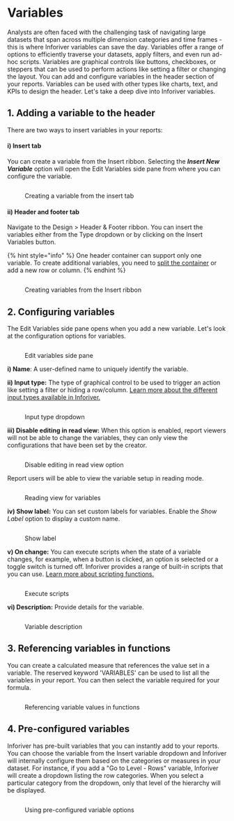 # Variables

Analysts are often faced with the challenging task of navigating large datasets that span across multiple dimension categories and time frames - this is where Inforiver variables can save the day. Variables offer a range of options to efficiently traverse your datasets, apply filters, and even run ad-hoc scripts. Variables are graphical controls like buttons, checkboxes, or steppers that can be used to perform actions like setting a filter or changing the layout. You can add and configure variables in the header section of your reports. Variables can be used with other types like charts, text, and KPIs to design the header. Let's take a deep dive into Inforiver variables.

## 1. Adding a variable to the header

There are two ways to insert variables in your reports:

#### i) Insert tab

You can create a variable from the Insert ribbon. Selecting the _**Insert New Variable**_ option will open the Edit Variables side pane from where you can configure the variable.

<figure><img src="../../../../.gitbook/assets/image (420).png" alt=""><figcaption><p>Creating a variable from the insert tab</p></figcaption></figure>

#### ii) Header and footer tab

Navigate to the Design > Header & Footer ribbon. You can insert the variables either from the Type dropdown or by clicking on the Insert Variables button.

{% hint style="info" %}
One header container can support only one variable. To create additional variables, you need to [split the container](../../header-and-footer.md#id-2.-basic-interactions) or add a new row or column.
{% endhint %}

<figure><img src="../../../../.gitbook/assets/image (421).png" alt=""><figcaption><p>Creating variables from the Insert ribbon</p></figcaption></figure>

## 2. Configuring variables

The Edit Variables side pane opens when you add a new variable. Let's look at the configuration options for variables.

<figure><img src="../../../../.gitbook/assets/image (422).png" alt=""><figcaption><p>Edit variables side pane</p></figcaption></figure>

**i) Name**: A user-defined name to uniquely identify the variable.&#x20;

**ii) Input type:** The type of graphical control to be used to trigger an action like setting a filter or hiding a row/column. [Learn more about the different input types available in Inforiver.](variable-input-types/)

<figure><img src="../../../../.gitbook/assets/image (423).png" alt=""><figcaption><p>Input type dropdown</p></figcaption></figure>

**iii) Disable editing in read view:** When this option is enabled, report viewers will not be able to change the variables, they can only view the configurations that have been set by the creator.

<figure><img src="../../../../.gitbook/assets/image (472).png" alt=""><figcaption><p>Disable editing in read view option</p></figcaption></figure>

Report users will be able to view the variable setup in reading mode.

<figure><img src="../../../../.gitbook/assets/image (473).png" alt=""><figcaption><p>Reading view for variables</p></figcaption></figure>

**iv) Show label:** You can set custom labels for variables. Enable the _Show Label_ option to display a custom name.

<figure><img src="../../../../.gitbook/assets/image (474).png" alt=""><figcaption><p>Show label</p></figcaption></figure>

**v) On change:** You can execute scripts when the state of a variable changes, for example, when a button is clicked, an option is selected or a toggle switch is turned off. Inforiver provides a range of built-in scripts that you can use. [Learn more about scripting functions.](../../../../formula-syntax/scripting-functions/)

<figure><img src="../../../../.gitbook/assets/image (475).png" alt=""><figcaption><p>Execute scripts</p></figcaption></figure>

**vi) Description:**  Provide details for the variable.

<figure><img src="../../../../.gitbook/assets/image (476).png" alt=""><figcaption><p>Variable description</p></figcaption></figure>

## 3. Referencing variables in functions

You can create a calculated measure that references the value set in a variable. The reserved keyword 'VARIABLES' can be used to list all the variables in your report. You can then select the variable required for your formula.

<figure><img src="../../../../.gitbook/assets/image (477).png" alt=""><figcaption><p>Referencing variable values in functions</p></figcaption></figure>

## 4. Pre-configured variables

Inforiver has pre-built variables that you can instantly add to your reports. You can choose the variable from the Insert variable dropdown and Inforiver will internally configure them based on the categories or measures in your dataset. For instance, if you add a "Go to Level - Rows" variable, Inforiver will create a dropdown listing the row categories. When you select a particular category from the dropdown, only that level of the hierarchy will be displayed.

<figure><img src="../../../../.gitbook/assets/Untitled Project.gif" alt=""><figcaption><p>Using pre-configured variable options</p></figcaption></figure>
